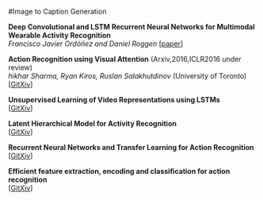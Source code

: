 #Image to Caption Generation

**Deep Convolutional and LSTM Recurrent Neural Networks for Multimodal Wearable Activity Recognition**  
*Francisco Javier Ordóñez and Daniel Roggen* 
[[paper](http://www.mdpi.com/1424-8220/16/1/115)]    

**Action Recognition using Visual Attention** (Arxiv,2016,ICLR2016 under review)  
*hikhar Sharma, Ryan Kiros, Ruslan Salakhutdinov* (University of Toronto)  
[[GitXiv](http://gitxiv.com/posts/xdxtvLF2angdj9BKW/action-recognition-using-visual-attention)]  

**Unsupervised Learning of Video Representations using LSTMs**  
[[GitXiv](http://gitxiv.com/posts/9FJQy4v8jRqiGgZpm/unsupervised-learning-of-video-representations-using-lstms)]  

**Latent Hierarchical Model for Activity Recognition**  
[[GitXiv](http://gitxiv.com/posts/E7MPppXQuwgRgejDN/latent-hierarchical-model-for-activity-recognition)]  

**Recurrent Neural Networks and Transfer Learning for Action Recognition**  
[[GitXiv](http://gitxiv.com/posts/wT3NMZSCxnrmbLbma/recurrent-neural-networks-and-transfer-learning-for-action)]  

**Efficient feature extraction, encoding and classification for action recognition**  
[[GitXiv](http://gitxiv.com/posts/aLsHiHqHzfMMMEa86/efficient-feature-extraction-encoding-and-classification-for)]  



